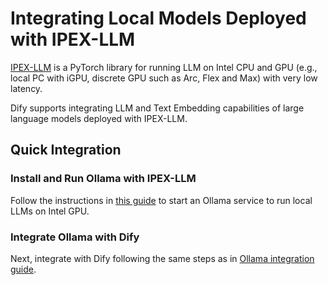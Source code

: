 # Integrating Local Models Deployed with IPEX-LLM

[IPEX-LLM](https://github.com/intel-analytics/ipex-llm) is a PyTorch library for running LLM on Intel CPU and GPU (e.g., local PC with iGPU, discrete GPU such as Arc, Flex and Max) with very low latency. 

Dify supports integrating LLM and Text Embedding capabilities of large language models deployed with IPEX-LLM.

## Quick Integration

### Install and Run Ollama with IPEX-LLM

Follow the instructions in [this guide](https://ipex-llm.readthedocs.io/en/latest/doc/LLM/Quickstart/ollama_quickstart.html) to start an Ollama service to run local LLMs on Intel GPU. 

### Integrate Ollama with Dify

Next, integrate with Dify following the same steps as in [Ollama integration guide](https://docs.dify.ai/tutorials/model-configuration/ollama).